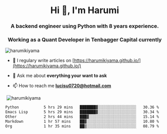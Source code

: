 <h1 align="center">Hi 👋, I'm Harumi</h1>
<h3 align="center">A backend engineer using <b>Python</b> with 8 years experience.</h3>
<h3 align="center">Working as a Quant Developer in <b>Tenbagger Capital</b> currently</h3>

<p align="left"> <img src="https://komarev.com/ghpvc/?username=harumikiyama" alt="harumikiyama" /> </p>


- 📝 I regulary write articles on [https://harumikiyama.github.io/](https://harumikiyama.github.io/)

- 💬 Ask me about **everything your want to ask**

- 📫 How to reach me **lucisu0720@hotmail.com**

<p>&nbsp;<img align="center" src="https://github-readme-stats.vercel.app/api?username=harumikiyama&show_icons=true" alt="harumikiyama" /></p>


<!--START_SECTION:waka-->

```txt
Python           5 hrs 29 mins   ███████▓░░░░░░░░░░░░░░░░░   30.36 %
Emacs Lisp       5 hrs 29 mins   ███████▓░░░░░░░░░░░░░░░░░   30.34 %
Other            2 hrs 44 mins   ███▓░░░░░░░░░░░░░░░░░░░░░   15.14 %
Markdown         1 hr 57 mins    ██▓░░░░░░░░░░░░░░░░░░░░░░   10.80 %
Org              1 hr 35 mins    ██▒░░░░░░░░░░░░░░░░░░░░░░   08.79 %
```

<!--END_SECTION:waka-->

